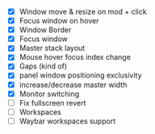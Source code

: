 - [X] Window move & resize on mod + click
- [X] Focus window on hover
- [X] Window Border
- [X] Focus window
- [X] Master stack layout
- [X] Mouse hover focus index change
- [X] Gaps (kind of)
- [X] panel window positioning exclusivity
- [X] increase/decrease master width
- [X] Monitor switching
- [ ] Fix fullscreen revert
- [ ] Workspaces
- [ ] Waybar workspaces support

